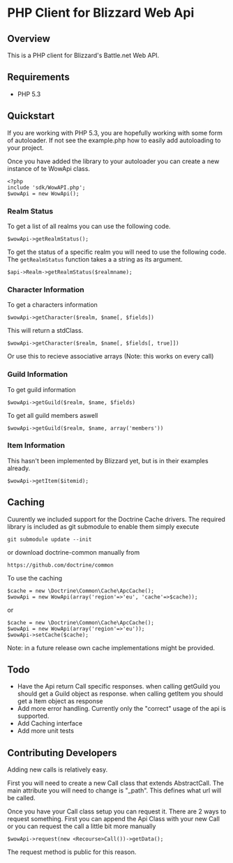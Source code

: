PHP Client for Blizzard Web Api
===============================

Overview
--------
This is a PHP client for Blizzard's Battle.net Web API.

Requirements
------------
* PHP 5.3

Quickstart
----------
If you are working with PHP 5.3, you are hopefully working with some form of autoloader.
If not see the example.php how to easily add autoloading to your project.

Once you have added the library to your autoloader you can create a new instance 
of te WowApi class.

	<?php
	include 'sdk/WowAPI.php';
	$wowApi = new WowApi();

### Realm Status
To get a list of all realms you can use the following code.

	$wowApi->getRealmStatus();
To get the status of a specific realm you will need to use the following code.
The `getRealmStatus` function takes a a string as its argument. 

	$api->Realm->getRealmStatus($realmname);
	
### Character Information
To get a characters information

	$wowApi->getCharacter($realm, $name[, $fields])
This will return a stdClass. 

	$wowApi->getCharacter($realm, $name[, $fields[, true]])
Or use this to recieve associative arrays
(Note: this works on every call)

### Guild Information
To get guild information
	
	$wowApi->getGuild($realm, $name, $fields)
To get all guild members aswell

	$wowApi->getGuild($realm, $name, array('members'))

### Item Information
This hasn't been implemented by Blizzard yet, but is in their examples already.

	$wowApi->getItem($itemid);

Caching
--------

Cuurently we included support for the Doctrine Cache drivers.
The required library is included as git submodule to enable them simply execute

	git submodule update --init
or download doctrine-common manually from
	
	https://github.com/doctrine/common 

To use the caching

	$cache = new \Doctrine\Common\Cache\ApcCache();
	$wowApi = new WowApi(array('region'=>'eu', 'cache'=>$cache));
or

	$cache = new \Doctrine\Common\Cache\ApcCache();
	$wowApi = new WowApi(array('region'=>'eu'));
	$wowApi->setCache($cache);	
	
	
Note: in a future release own cache implementations might be provided.

Todo
----

- Have the Api return Call specific responses. 
when calling getGuild you should get a Guild object as response.
when calling getItem you should get a Item object as response
- Add more error handling.
Currently only the "correct" usage of the api is supported.
- Add Caching interface
- Add more unit tests

Contributing Developers
-----------------------

Adding new calls is relatively easy.

First you will need to create a new <Resource>Call class that extends AbstractCall.
The main attribute you will need to change is "_path". This defines what url will be called.

Once you have your Call class setup you can request it.
There are 2 ways to request something.
First you can append the <Game>Api Class with your new <Resource>Call 
or you can request the call a little bit more manually

	$wowApi->request(new <Recourse>Call())->getData();
The request method is public for this reason.   